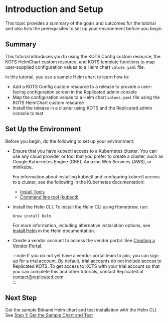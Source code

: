 # Introduction and Setup

This topic provides a summary of the goals and outcomes for the tutorial and also lists the prerequisites to set up your environment before you begin.

## Summary

This tutorial introduces you to using the KOTS Config custom resource, the KOTS HelmChart custom resource, and KOTS template functions to map user-supplied configuration values to a Helm chart `values.yaml` file.

In this tutorial, you use a sample Helm chart to learn how to:

* Add a KOTS Config custom resource to a release to provide a user-facing configuration screen in the Replicated admin console
* Map the configuration values to a Helm chart `values.yaml` file using the KOTS HelmChart custom resource
* Install the release in a cluster using KOTS and the Replicated admin console to test

## Set Up the Environment

Before you begin, do the following to set up your environment:

* Ensure that you have kubectl access to a Kubernetes cluster. You can use any cloud provider or tool that you prefer to create a cluster, such as Google Kubernetes Engine (GKE), Amazon Web Services (AWS), or minikube.

  For information about installing kubectl and configuring kubectl access to a cluster, see the following in the Kubernetes documentation:
    * [Install Tools](https://kubernetes.io/docs/tasks/tools/)
    * [Command line tool (kubectl)](https://kubernetes.io/docs/reference/kubectl/)

* Install the Helm CLI. To install the Helm CLI using Homebrew, run: 

   ```
   brew install helm
   ```

   For more information, including alternative installation options, see [Install Helm](https://helm.sh/docs/intro/install/) in the Helm documentation.

* Create a vendor account to access the vendor portal. See [Creating a Vendor Portal](/vendor/vendor-portal-creating-account).

  :::note
  If you do not yet have a vendor portal team to join, you can sign up for a trial account. By default, trial accounts do not include access to Replicated KOTS. To get access to KOTS with your trial account so that you can complete this and other tutorials, contact Replicated at contact@replicated.com.  
  :::

## Next Step

Get the sample Bitnami Helm chart and test installation with the Helm CLI. See [Step 1: Get the Sample Chart and Test](/vendor/tutorial-config-get-chart)